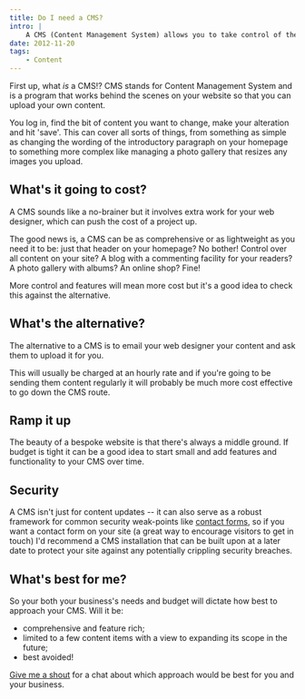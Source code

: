 ```yaml
---
title: Do I need a CMS?
intro: |
    A CMS (Content Management System) allows you to take control of the content on your website. Sounds like a no-brainer, but is it really the best optio
date: 2012-11-20
tags:
    - Content
---
```


First up, what _is_ a CMS!? CMS stands for Content Management System and is a program that works behind the scenes on your website so that you can upload your own content.

You log in, find the bit of content you want to change, make your alteration and hit 'save'. This can cover all sorts of things, from something as simple as changing the wording of the introductory paragraph on your homepage to something more complex like managing a photo gallery that resizes any images you upload.


## What's it going to cost?

A CMS sounds like a no-brainer but it involves extra work for your web designer, which can push the cost of a project up.

The good news is, a CMS can be as comprehensive or as lightweight as you need it to be: just that header on your homepage? No bother! Control over all content on your site? A blog with a commenting facility for your readers? A photo gallery with albums? An online shop? Fine!

More control and features will mean more cost but it's a good idea to check this against the alternative.


## What's the alternative?

The alternative to a CMS is to email your web designer your content and ask them to upload it for you.

This will usually be charged at an hourly rate and if you're going to be sending them content regularly it will probably be much more cost effective to go down the CMS route.


## Ramp it up

The beauty of a bespoke website is that there's always a middle ground. If budget is tight it can be a good idea to start small and add features and functionality to your CMS over time.


## Security

A CMS isn't just for content updates -- it can also serve as a robust framework for common security weak-points like [contact forms](/resources/cms-updates), so if you want a contact form on your site (a great way to encourage visitors to get in touch) I'd recommend a CMS installation that can be built upon at a later date to protect your site against any potentially crippling security breaches.


## What's best for me?

So your both your business's needs and budget will dictate how best to approach your CMS. Will it be:

- comprehensive and feature rich;
- limited to a few content items with a view to expanding its scope in the future;
- best avoided!

[Give me a shout](/contact) for a chat about which approach would be best for you and your business.
